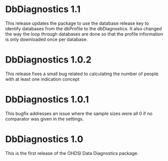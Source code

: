 DbDiagnostics 1.1
===========================
This release updates the package to use the database release key to identify databases from the dbProfile to the dbDiagnostics. It also changed the way the loop through databases are done so that the profile information is only downloaded once per database. 

DbDiagnostics 1.0.2
===========================
This release fixes a small bug related to calculating the number of people with at least one indication concept

DbDiagnostics 1.0.1
===========================
This bugfix addresses an issue where the sample sizes were all 0 if no comparator was given in the settings.

DbDiagnostics 1.0
===========================
This is the first release of the OHDSI Data Diagnostics package.
